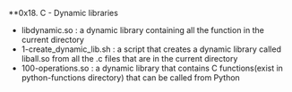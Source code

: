 **0x18. C - Dynamic libraries

* libdynamic.so : a dynamic library containing all the function in the current directory
* 1-create_dynamic_lib.sh : a script that creates a dynamic library called liball.so from all the .c files that are in the current directory
* 100-operations.so : a dynamic library that contains C functions(exist in python-functions directory) that can be called from Python
